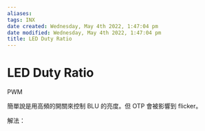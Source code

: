 ```yaml
---
aliases: 
tags: INX 
date created: Wednesday, May 4th 2022, 1:47:04 pm
date modified: Wednesday, May 4th 2022, 1:47:04 pm
title: LED Duty Ratio
---
```


# LED Duty Ratio

PWM

簡單說是用高頻的開關來控制 BLU 的亮度。但 OTP 會被影響到 flicker。

解法：